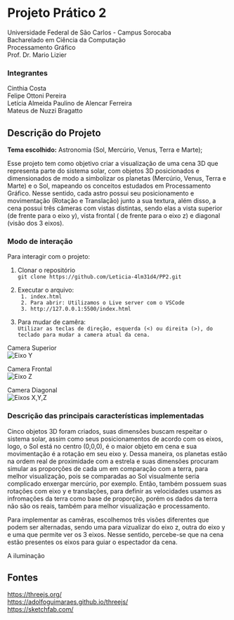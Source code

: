 # Projeto Prático 2  
Universidade Federal de São Carlos - Campus Sorocaba <br>
Bacharelado em Ciência da Computação <br>
Processamento Gráfico <br>
Prof. Dr. Mario Lizier <br>

### Integrantes
Cinthia Costa <br>
Felipe Ottoni Pereira <br>
Letícia Almeida Paulino de Alencar Ferreira <br>
Mateus de Nuzzi Bragatto <br>

## Descrição do Projeto
**Tema escolhido:** Astronomia (Sol, Mercúrio, Venus, Terra e Marte); <br>

Esse projeto tem como objetivo criar a visualização de uma cena 3D que representa parte do sistema solar, com objetos 3D posicionados e dimensionados de modo a simbolizar os planetas (Mercúrio, Venus, Terra e Marte) e o Sol, mapeando os conceitos estudados em Processamento Gráfico. Nesse sentido, cada astro possui seu posicionamento e movimentação (Rotação e Translação) junto a sua textura, além disso, a cena possui três câmeras com vistas distintas, sendo elas a vista superior (de frente para o eixo y), vista frontal ( de frente para o eixo z) e diagonal (visão dos 3 eixos).

### Modo de interação
Para interagir com o projeto:
1. Clonar o repositório<br>
```git clone https://github.com/Leticia-4lm31d4/PP2.git```
2. Executar o arquivo:<br> 
``` 1. index.html``` <br>
``` 2. Para abrir: Utilizamos o Live server com o VSCode```<br>
``` 3. http://127.0.0.1:5500/index.html```


3. Para mudar de camêra:<br>
```Utilizar as teclas de direção, esquerda (<) ou direita (>), do teclado para mudar a camera atual da cena.```

Camera Superior<br>
![Eixo Y](/imagens/teste_img_md.jpg)

Camera Frontal<br>
![Eixo Z](/imagens/teste_img_md.jpg)

Camera Diagonal<br>
![Eixos X,Y,Z](/imagens/teste_img_md.jpg)


### Descrição das principais características implementadas
<p>Cinco objetos 3D foram criados, suas dimensões buscam respeitar o sistema solar, assim como seus posicionamentos de acordo com os eixos, logo, o Sol está no centro (0,0,0), é o maior objeto em cena e sua movimentação é a rotação em seu eixo y. Dessa maneira, os planetas estão na ordem real de proximidade com a estrela e suas dimensões procuram simular as proporções de cada um em comparação com a terra, para melhor visualização, pois se comparadas ao Sol visualmente seria complicado enxergar mercúrio, por exemplo. Então, também possuem suas rotações com eixo y e translações, para definir as velocidades usamos as infromações da terra como base de proporção, porém os dados da terra não são os reais, também para melhor visualização e processamento.</p>
<p>Para implementar as camêras, escolhemos três visões diferentes que podem ser alternadas, sendo uma para vizualizar do eixo z, outra do eixo y e uma que permite ver os 3 eixos. Nesse sentido, percebe-se que na cena estão presentes os eixos para guiar o espectador da cena.</p>
A iluminação

## Fontes 
https://threejs.org/ <br>
https://adolfoguimaraes.github.io/threejs/ <br>
https://sketchfab.com/